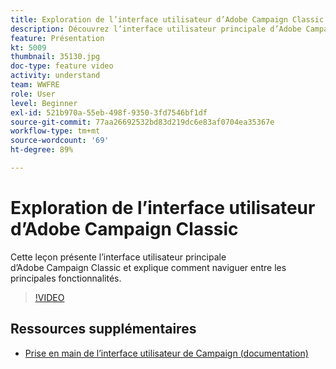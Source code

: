 ```yaml
---
title: Exploration de l’interface utilisateur d’Adobe Campaign Classic
description: Découvrez l’interface utilisateur principale d’Adobe Campaign Classic et comment naviguer entre les principales fonctionnalités.
feature: Présentation
kt: 5009
thumbnail: 35130.jpg
doc-type: feature video
activity: understand
team: WWFRE
role: User
level: Beginner
exl-id: 521b970a-55eb-498f-9350-3fd7546bf1df
source-git-commit: 77aa26692532bd83d219dc6e83af0704ea35367e
workflow-type: tm+mt
source-wordcount: '69'
ht-degree: 89%

---
```


# Exploration de l’interface utilisateur d’Adobe Campaign Classic

Cette leçon présente l’interface utilisateur principale d’Adobe Campaign Classic et explique comment naviguer entre les principales fonctionnalités.

>[!VIDEO](https://video.tv.adobe.com/v/35130?quality=12)

## Ressources supplémentaires

* [Prise en main de l’interface utilisateur de Campaign (documentation)](https://experienceleague.adobe.com/docs/campaign-classic/using/getting-started/starting-with-adobe-campaign/campaign-workspace/adobe-campaign-workspace.html?lang=fr)
